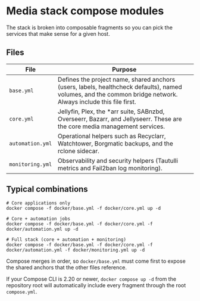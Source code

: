 # Media stack compose modules

The stack is broken into composable fragments so you can pick the services that make sense for a given host.

## Files

| File | Purpose |
| --- | --- |
| `base.yml` | Defines the project name, shared anchors (users, labels, healthcheck defaults), named volumes, and the common bridge network. Always include this file first. |
| `core.yml` | Jellyfin, Plex, the *arr suite, SABnzbd, Overseerr, Bazarr, and Jellyseerr. These are the core media management services. |
| `automation.yml` | Operational helpers such as Recyclarr, Watchtower, Borgmatic backups, and the rclone sidecar. |
| `monitoring.yml` | Observability and security helpers (Tautulli metrics and Fail2ban log monitoring). |

## Typical combinations

```
# Core applications only
docker compose -f docker/base.yml -f docker/core.yml up -d

# Core + automation jobs
docker compose -f docker/base.yml -f docker/core.yml -f docker/automation.yml up -d

# Full stack (core + automation + monitoring)
docker compose -f docker/base.yml -f docker/core.yml -f docker/automation.yml -f docker/monitoring.yml up -d
```

Compose merges in order, so `docker/base.yml` must come first to expose the shared anchors that the other files reference.

If your Compose CLI is 2.20 or newer, `docker compose up -d` from the repository root will automatically include every fragment through the root `compose.yml`.
